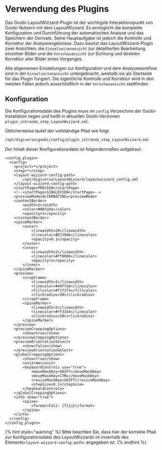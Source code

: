 # Verwendung des Plugins

Das Goobi-LayoutWizzard-Plugin ist der wichtigste Interaktionspunkt von Goobi-Nutzern mit dem LayoutWizzard. Es ermöglicht die komplette Konfiguration und Durchführung der automatischen Analyse und das Speichern der Derivate. Seine Hauptaufgabe ist jedoch die Kontrolle und Korrektur der Analyseergebnisse. Dazu besitzt das LayoutWizzard-Plugin zwei Ansichten; die `Einzelseitenansicht` zur detaillierten Bearbeitung einzelner Bilder und die `Vorschauansicht` zur Sichtung und direkten Korrektur aller Bilder eines Vorganges. 

Alle allgemeinen Einstellungen zur Konfiguration und dem Analyseworkflow sind in der `Einzelseitenansicht` untergebracht, weshalb sie als Startseite für das Plugin fungiert. Die eigentliche Kontrolle und Korrektur wird in den meisten Fällen jedoch ausschließlich in der `Vorschauansicht` stattfinden.

## Konfiguration

Die Konfigurationsdatei des Plugins muss im `config` Verzeichnis der Goobi-Installation liegen und heißt in aktuellen Goobi-Versionen `plugin_intranda_step_LayoutWizzard.xml`.

Üblicherweise lautet der vollständige Pfad wie folgt:

```bash
/opt/digiverso/goobi/config/plugin_intranda_step_LayoutWizzard.xml
```

Der Inhalt dieser Konfigurationsdatei ist folgendermaßen aufgebaut:

```markup
<config_plugin>
  <config>
    <project>*</project>
    <step>*</step>
    <layout-wizzard-config-path>
        /opt/digiverso/LayoutWizzard/layoutwizzard_config.xml
    </layout-wizzard-config-path>
    <startPage>PREVIEW</startPage>
	<!--<startPage>SINGLEVIEW</startPage>-->
    <previewMode>ALTERNATING</previewMode>
    <contentBorder>
        <width>2</width>
        <color>#00fa9a</color>
        <opacity>1</opacity>
    </contentBorder>
    <spineMarker>
        <outer>
            <linewidth>20</linewidth>
            <linecolor>#D73946</linecolor>
            <opacity>0.1</opacity>
        </outer>
        <inner>
            <linewidth>2</linewidth>
            <linecolor>#ff0000</linecolor>
            <opacity>1</opacity>
        </inner>
    </spineMarker>
	<preview>
		<cropFrame>
			<linewidth>2</linewidth>
	        <linecolor>#44ffdd</linecolor>
	        <fillcolor>#f1f2f3</fillcolor>
	        <clickradius>20</clickradius>
		</cropFrame>
		<spineMarker>
			<linewidth>2</linewidth>
	        <linecolor>#ff3344</linecolor>
	        <clickradius>20</clickradius>
		</spineMarker>
	</preview>
    <previewCroppingOptions>
        <show>true</show>
    </previewCroppingOptions>
    <previewOrientationSelect>
        <show>false</show>
    </previewOrientationSelect>
    <globalCroppingOptions>
        <show>true</show>
        <unit>mm</unit>
        <keyboardControls use="true">
            <moveMaskKey>SHIFT</moveMaskKey>
            <moveMaskKey>CTRL</moveMaskKey>
            <resizeMaskKey>SHIFT</resizeMaskKey>
            <stepSize>0.1</stepSize>
        </keyboardControls>
    </globalCroppingOptions>
    <info show="true">
        <spine>
            <format>Falz: {f}{u}</format>
        </spine>
    </info>
  </config>
</config_plugin>
```

{% hint style="warning" %}
Bitte beachten Sie, dass hier der korrekte Pfad zur Konfigurationsdatei des LayoutWizzards  im innerhalb des Elements`<layout-wizzard-config-path>` angegeben ist.
{% endhint %}

